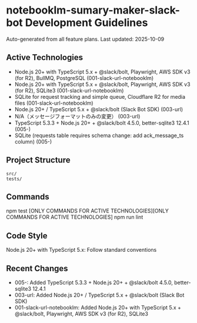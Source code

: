 # notebooklm-sumary-maker-slack-bot Development Guidelines

Auto-generated from all feature plans. Last updated: 2025-10-09

## Active Technologies
- Node.js 20+ with TypeScript 5.x + @slack/bolt, Playwright, AWS SDK v3 (for R2), BullMQ, PostgreSQL (001-slack-url-notebooklm)
- Node.js 20+ with TypeScript 5.x + @slack/bolt, Playwright, AWS SDK v3 (for R2), SQLite3 (001-slack-url-notebooklm)
- SQLite for request tracking and simple queue, Cloudflare R2 for media files (001-slack-url-notebooklm)
- Node.js 20+ / TypeScript 5.x + @slack/bolt (Slack Bot SDK) (003-url)
- N/A（メッセージフォーマットのみの変更） (003-url)
- TypeScript 5.3.3 + Node.js 20+ + @slack/bolt 4.5.0, better-sqlite3 12.4.1 (005-)
- SQLite (requests table requires schema change: add ack_message_ts column) (005-)

## Project Structure
```
src/
tests/
```

## Commands
npm test [ONLY COMMANDS FOR ACTIVE TECHNOLOGIES][ONLY COMMANDS FOR ACTIVE TECHNOLOGIES] npm run lint

## Code Style
Node.js 20+ with TypeScript 5.x: Follow standard conventions

## Recent Changes
- 005-: Added TypeScript 5.3.3 + Node.js 20+ + @slack/bolt 4.5.0, better-sqlite3 12.4.1
- 003-url: Added Node.js 20+ / TypeScript 5.x + @slack/bolt (Slack Bot SDK)
- 001-slack-url-notebooklm: Added Node.js 20+ with TypeScript 5.x + @slack/bolt, Playwright, AWS SDK v3 (for R2), SQLite3

<!-- MANUAL ADDITIONS START -->
<!-- MANUAL ADDITIONS END -->
